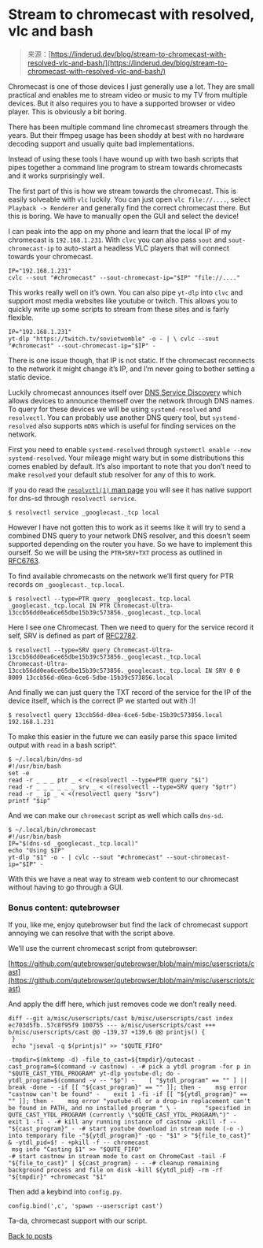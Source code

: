 <!--yml
category: 未分类
date: 2024-05-27 14:35:23
-->

# Stream to chromecast with resolved, vlc and bash

> 来源：[https://linderud.dev/blog/stream-to-chromecast-with-resolved-vlc-and-bash/](https://linderud.dev/blog/stream-to-chromecast-with-resolved-vlc-and-bash/)

Chromecast is one of those devices I just generally use a lot. They are small practical and enables me to stream video or music to my TV from multiple devices. But it also requires you to have a supported browser or video player. This is obviously a bit boring.

There has been multiple command line chromecast streamers through the years. But their ffmpeg usage has been shoddy at best with no hardware decoding support and usually quite bad implementations.

Instead of using these tools I have wound up with two bash scripts that pipes together a command line program to stream towards chromecasts and it works surprisingly well.

The first part of this is how we stream towards the chromecast. This is easily solveable with `vlc` luckily. You can just open `vlc file://....`, select `Playback -> Renderer` and generally find the correct chromecast there. But this is boring. We have to manually open the GUI and select the device!

I can peak into the app on my phone and learn that the local IP of my chromecast is `192.168.1.231`. With `clvc` you can also pass `sout` and `sout-chromecast-ip` to auto-start a headless VLC players that will connect towards your chromecast.

```
IP="192.168.1.231"
cvlc --sout "#chromecast" --sout-chromecast-ip="$IP" "file://...."
```

This works really well on it’s own. You can also pipe `yt-dlp` into `clvc` and support most media websites like youtube or twitch. This allows you to quickly write up some scripts to stream from these sites and is fairly flexible.

```
IP="192.168.1.231"
yt-dlp "https://twitch.tv/sovietwomble" -o - | \ cvlc --sout "#chromecast" --sout-chromecast-ip="$IP" -
```

There is one issue though, that IP is not static. If the chromecast reconnects to the network it might change it’s IP, and I’m never going to bother setting a static device.

Luckily chromecast announces itself over [DNS Service Discovery](http://www.dns-sd.org/) which allows devices to announce themself over the network through DNS names. To query for these devices we will be using `systemd-resolved` and `resolvectl`. You can probably use another DNS query tool, but `systemd-resolved` also supports `mDNS` which is useful for finding services on the network.

First you need to enable `systemd-resolved` through `systemctl enable --now systemd-resolved`. Your mileage might wary but in some distributions this comes enabled by default. It’s also important to note that you don’t need to make `resolved` your default stub resolver for any of this to work.

If you do read the [`resolvctl(1)` man page](https://man.archlinux.org/man/resolvectl.1#COMMANDS) you will see it has native support for dns-sd through `resolvectl service`.

```
$ resolvectl service _googlecast._tcp local
```

However I have not gotten this to work as it seems like it will try to send a combined DNS query to your network DNS resolver, and this doesn’t seem supported depending on the router you have. So we have to implement this ourself. So we will be using the `PTR+SRV+TXT` process as outlined in [RFC6763](https://www.ietf.org/rfc/rfc6763.txt).

To find available chromecasts on the network we’ll first query for PTR records on `_googlecast._tcp.local`.

```
$ resolvectl --type=PTR query _googlecast._tcp.local
_googlecast._tcp.local IN PTR Chromecast-Ultra-13ccb56dd0ea6ce65dbe15b39c573856._googlecast._tcp.local
```

Here I see one Chromecast. Then we need to query for the service record it self, SRV is defined as part of [RFC2782](https://tools.ietf.org/html/rfc2782).

```
$ resolvectl --type=SRV query Chromecast-Ultra-13ccb56dd0ea6ce65dbe15b39c573856._googlecast._tcp.local
Chromecast-Ultra-13ccb56dd0ea6ce65dbe15b39c573856._googlecast._tcp.local IN SRV 0 0 8009 13ccb56d-d0ea-6ce6-5dbe-15b39c573856.local
```

And finally we can just query the TXT record of the service for the IP of the device itself, which is the correct IP we started out with :)!

```
$ resolvectl query 13ccb56d-d0ea-6ce6-5dbe-15b39c573856.local
192.168.1.231
```

To make this easier in the future we can easily parse this space limited output with `read` in a bash script^.

```
$ ~/.local/bin/dns-sd
#!/usr/bin/bash
set -e
read -r _ _ _ ptr _ < <(resolvectl --type=PTR query "$1")
read -r _ _ _ _ _ _ srv _ < <(resolvectl --type=SRV query "$ptr")
read -r _ ip _ < <(resolvectl query "$srv")
printf "$ip"
```

And we can make our `chromecast` script as well which calls `dns-sd`.

```
$ ~/.local/bin/chromecast
#!/usr/bin/bash
IP="$(dns-sd _googlecast._tcp.local)"
echo "Using $IP"
yt-dlp "$1" -o - | cvlc --sout "#chromecast" --sout-chromecast-ip="$IP" -
```

With this we have a neat way to stream web content to our chromecast without having to go through a GUI.

### Bonus content: qutebrowser

If you, like me, enjoy qutebrowser but find the lack of chromecast support annoying we can resolve that with the script above.

We’ll use the current chromecast script from qutebrowser:

[https://github.com/qutebrowser/qutebrowser/blob/main/misc/userscripts/cast](https://github.com/qutebrowser/qutebrowser/blob/main/misc/userscripts/cast)

And apply the diff here, which just removes code we don’t really need.

```
diff --git a/misc/userscripts/cast b/misc/userscripts/cast index ec703d5fb..57c8f95f9 100755 --- a/misc/userscripts/cast +++ b/misc/userscripts/cast @@ -139,37 +139,6 @@ printjs() {
 }
 echo "jseval -q $(printjs)" >> "$QUTE_FIFO"

-tmpdir=$(mktemp -d) -file_to_cast=${tmpdir}/qutecast -cast_program=$(command -v castnow) - -# pick a ytdl program -for p in "$QUTE_CAST_YTDL_PROGRAM" yt-dlp youtube-dl; do -    ytdl_program=$(command -v -- "$p") -    [ "$ytdl_program" == "" ] || break -done - -if [[ "${cast_program}" == "" ]]; then -    msg error "castnow can't be found" -    exit 1 -fi -if [[ "${ytdl_program}" == "" ]]; then -    msg error "youtube-dl or a drop-in replacement can't be found in PATH, and no installed program " \ -        "specified in QUTE_CAST_YTDL_PROGRAM (currently \"$QUTE_CAST_YTDL_PROGRAM\")" -    exit 1 -fi - -# kill any running instance of castnow -pkill -f -- "${cast_program}" - -# start youtube download in stream mode (-o -) into temporary file -"${ytdl_program}" -qo - "$1" > "${file_to_cast}" & -ytdl_pid=$! - +pkill -f -- chromecast
 msg info "Casting $1" >> "$QUTE_FIFO"
-# start castnow in stream mode to cast on ChromeCast -tail -F "${file_to_cast}" | ${cast_program} - - -# cleanup remaining background process and file on disk -kill ${ytdl_pid} -rm -rf "${tmpdir}" +chromecast "$1" 
```

Then add a keybind into `config.py`.

```
config.bind(',c', 'spawn --userscript cast')
```

Ta-da, chromecast support with our script.

[Back to posts](https://linderud.dev/blog/)